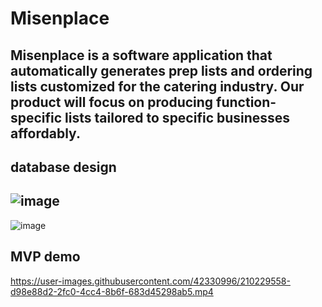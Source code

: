 # Misenplace

##
Misenplace is a software application that automatically generates prep lists and ordering lists customized for the catering industry. Our product will focus on producing function-specific lists tailored to specific businesses affordably.
---
## database design
![image](https://user-images.githubusercontent.com/42330996/210229472-dafd0ee5-6764-492f-8820-f3d64a07f215.png)
---
![image](https://user-images.githubusercontent.com/42330996/210229523-df3b32cd-f9df-443c-a447-ce920c8d193c.png)

## MVP demo
https://user-images.githubusercontent.com/42330996/210229558-d98e88d2-2fc0-4cc4-8b6f-683d45298ab5.mp4

